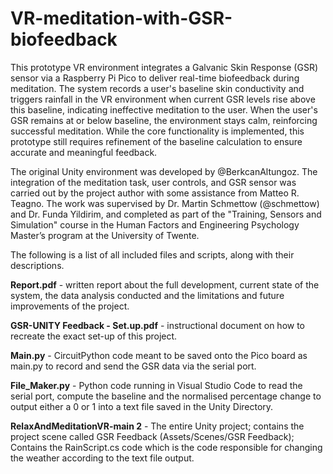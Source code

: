 # VR-meditation-with-GSR-biofeedback
This prototype VR environment integrates a Galvanic Skin Response (GSR) sensor via a Raspberry Pi Pico to deliver real-time biofeedback during meditation. The system records a user's baseline skin conductivity and triggers rainfall in the VR environment when current GSR levels rise above this baseline, indicating ineffective meditation to the user. When the user's GSR remains at or below baseline, the environment stays calm, reinforcing successful meditation. While the core functionality is implemented, this prototype still requires refinement of the baseline calculation to ensure accurate and meaningful feedback. 

The original Unity environment was developed by @BerkcanAltungoz. The integration of the meditation task, user controls, and GSR sensor was carried out by the project author with some assistance from Matteo R. Teagno. The work was supervised by Dr. Martin Schmettow (@schmettow) and Dr. Funda Yildirim, and completed as part of the "Training, Sensors and Simulation" course in the Human Factors and Engineering Psychology Master’s program at the University of Twente.

The following is a list of all included files and scripts, along with their descriptions.

**Report.pdf** - written report about the full development, current state of the system, the data analysis conducted and the limitations and future improvements of the project. 

**GSR-UNITY Feedback - Set.up.pdf** - instructional document on how to recreate the exact set-up of this project.

**Main.py** - CircuitPython code meant to be saved onto the Pico board as main.py to record and send the GSR data via the serial port.

**File_Maker.py** - Python code running in Visual Studio Code to read the serial port, compute the baseline and the normalised percentage change to output either a 0 or 1 into a text file saved in the Unity Directory.

**RelaxAndMeditationVR-main 2** - The entire Unity project; contains the project scene called GSR Feedback (Assets/Scenes/GSR Feedback); Contains the RainScript.cs code which is the code responsible for changing the weather according to the text file output.
